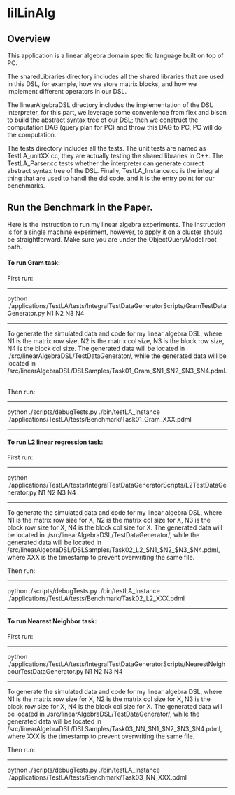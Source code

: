 # lilLinAlg

## Overview

This application is a linear algebra domain specific language built on top of PC. 

The sharedLibraries directory includes all the shared libraries that are used in this DSL, for example, how we store matrix blocks, and how we implement different operators in our DSL.

The linearAlgebraDSL directory includes the implementation of the DSL interpreter, for this part, we leverage some convenience from flex and bison to build the abstract syntax tree of our DSL; then we construct the computation DAG (query plan for PC) and throw this DAG to PC, PC will do the computation.   

The tests directory includes all the tests. The unit tests are named as TestLA_unitXX.cc, they are actually testing the shared libraries in C++. The TestLA_Parser.cc tests whether the interpreter can generate correct abstract syntax tree of the DSL. Finally, TestLA_Instance.cc is the integral thing that are used to handl the dsl code, and it is the entry point for our benchmarks.     


## Run the Benchmark in the Paper.
Here is the instruction to run my linear algebra experiments. The instruction is for a single machine experiment, however, to apply it on a cluster should be straightforward. Make sure you are under the ObjectQueryModel root path.


#### To run Gram task: 
First run: 
************************************************************************************
python ./applications/TestLA/tests/IntegralTestDataGeneratorScripts/GramTestDataGenerator.py N1 N2 N3 N4 
************************************************************************************
To generate the simulated data and code for my linear algebra DSL, where N1 is the matrix row size, N2 is the matrix col size, N3 is the block row size, N4 is the block col size. The generated data will be located in ./src/linearAlgebraDSL/TestDataGenerator/, while the generated data will be located in /src/linearAlgebraDSL/DSLSamples/Task01_Gram_$N1_$N2_$N3_$N4.pdml. 

Then run: 
*************************************************************************************************************
python ./scripts/debugTests.py ./bin/testLA_Instance ./applications/TestLA/tests/Benchmark/Task01_Gram_XXX.pdml 
*************************************************************************************************************


#### To run L2 linear regression task: 
First run: 
**********************************************************************************
python ./applications/TestLA/tests/IntegralTestDataGeneratorScripts/L2TestDataGenerator.py N1 N2 N3 N4 
**********************************************************************************
To generate the simulated data and code for my linear algebra DSL, where N1 is the matrix row size for X, N2 is the matrix col size for X, N3 is the block row size for X, N4 is the block col size for X. The generated data will be located in ./src/linearAlgebraDSL/TestDataGenerator/, while the generated data will be located in /src/linearAlgebraDSL/DSLSamples/Task02_L2_$N1_$N2_$N3_$N4.pdml, where XXX is the timestamp to prevent overwriting the same file. 

Then run: 
***********************************************************************************************************
python ./scripts/debugTests.py ./bin/testLA_Instance ./applications/TestLA/tests/Benchmark/Task02_L2_XXX.pdml
***********************************************************************************************************


#### To run Nearest Neighbor task:  
First run: 
************************************************************************************************
python ./applications/TestLA/tests/IntegralTestDataGeneratorScripts/NearestNeighbourTestDataGenerator.py N1 N2 N3 N4 
************************************************************************************************
To generate the simulated data and code for my linear algebra DSL, where N1 is the matrix row size for X, N2 is the matrix col size for X, N3 is the block row size for X, N4 is the block col size for X. The generated data will be located in ./src/linearAlgebraDSL/TestDataGenerator/, while the generated data will be located in /src/linearAlgebraDSL/DSLSamples/Task03_NN_$N1_$N2_$N3_$N4.pdml, where XXX is the timestamp to prevent overwriting the same file. 

Then run: 
***********************************************************************************************************
python ./scripts/debugTests.py ./bin/testLA_Instance ./applications/TestLA/tests/Benchmark/Task03_NN_XXX.pdml
***********************************************************************************************************
